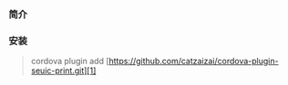 ﻿### 简介

### 安装
> cordova plugin add [https://github.com/catzaizai/cordova-plugin-seuic-print.git][1]


[1]: https://github.com/catzaizai/cordova-plugin-seuic-print.git